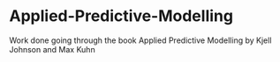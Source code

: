 # Applied-Predictive-Modelling
Work done going through the book Applied Predictive Modelling by Kjell Johnson and Max Kuhn
